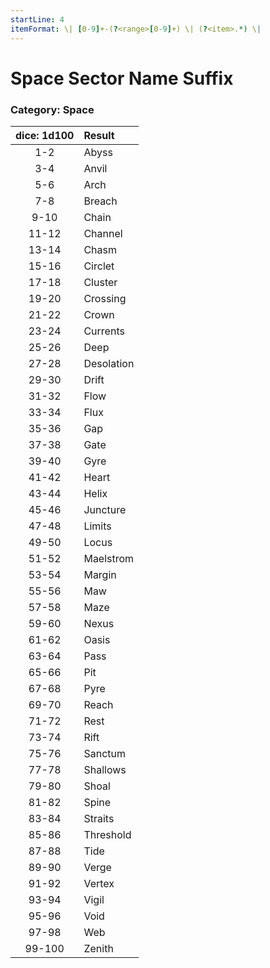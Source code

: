 ```yaml
---
startLine: 4
itemFormat: \| [0-9]+-(?<range>[0-9]+) \| (?<item>.*) \|
---
```

# Space Sector Name Suffix
### Category: Space

| dice: 1d100 | Result |
|:----:|:-------|
| 1-2 | Abyss |
| 3-4 | Anvil |
| 5-6 | Arch |
| 7-8 | Breach |
| 9-10 | Chain |
| 11-12 | Channel |
| 13-14 | Chasm |
| 15-16 | Circlet |
| 17-18 | Cluster |
| 19-20 | Crossing |
| 21-22 | Crown |
| 23-24 | Currents |
| 25-26 | Deep |
| 27-28 | Desolation |
| 29-30 | Drift |
| 31-32 | Flow |
| 33-34 | Flux |
| 35-36 | Gap |
| 37-38 | Gate |
| 39-40 | Gyre |
| 41-42 | Heart |
| 43-44 | Helix |
| 45-46 | Juncture |
| 47-48 | Limits |
| 49-50 | Locus |
| 51-52 | Maelstrom |
| 53-54 | Margin |
| 55-56 | Maw |
| 57-58 | Maze |
| 59-60 | Nexus |
| 61-62 | Oasis |
| 63-64 | Pass |
| 65-66 | Pit |
| 67-68 | Pyre |
| 69-70 | Reach |
| 71-72 | Rest |
| 73-74 | Rift |
| 75-76 | Sanctum |
| 77-78 | Shallows |
| 79-80 | Shoal |
| 81-82 | Spine |
| 83-84 | Straits |
| 85-86 | Threshold |
| 87-88 | Tide |
| 89-90 | Verge |
| 91-92 | Vertex |
| 93-94 | Vigil |
| 95-96 | Void |
| 97-98 | Web |
| 99-100 | Zenith |